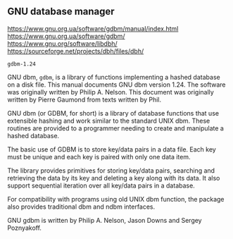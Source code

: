 ## GNU database manager

https://www.gnu.org.ua/software/gdbm/manual/index.html
https://www.gnu.org.ua/software/gdbm/
https://www.gnu.org/software/libdbh/
https://sourceforge.net/projects/dbh/files/dbh/

`gdbm-1.24`

GNU dbm, `gdbm`, is a library of functions implementing a hashed database on a disk file. This manual documents GNU dbm version 1.24. The software was originally written by Philip A. Nelson. This document was originally written by Pierre Gaumond from texts written by Phil.

GNU dbm (or GDBM, for short) is a library of database functions that use extensible hashing and work similar to the standard UNIX dbm. These routines are provided to a programmer needing to create and manipulate a hashed database.

The basic use of GDBM is to store key/data pairs in a data file. Each key must be unique and each key is paired with only one data item.

The library provides primitives for storing key/data pairs, searching and retrieving the data by its key and deleting a key along with its data. It also support sequential iteration over all key/data pairs in a database.

For compatibility with programs using old UNIX dbm function, the package also provides traditional dbm and ndbm interfaces.

GNU gdbm is written by Philip A. Nelson, Jason Downs and Sergey Poznyakoff.
